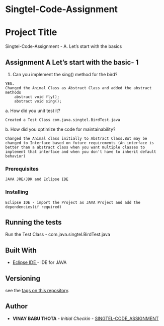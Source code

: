 # Singtel-Code-Assignment
# Project Title

Singtel-Code-Assignment - A. Let’s start with the basics

## Assignment A Let’s start with the basic- 1
1. Can you implement the sing() method for the bird?
```
YES.
Changed the Animal Class as Abstract Class and added the abstract methods
	abstract void fly();
	abstract void sing();
```
a. How did you unit test it?
```
Created a Test Class com.java.singtel.BirdTest.java 
```
b. How did you optimize the code for maintainability?
```
Changed the Animal class initially to Abstract Class.But may be changed to Interface based on future requirements (An interface is better than a abstract class when you want multiple classes to implement that interface and when you don't have to inherit default behavior)
```

### Prerequisites
```
JAVA JRE/JDK and Eclipse IDE 
```
### Installing
```
Eclipse IDE - import the Project as JAVA Project and add the dependencies(if required) 
```

## Running the tests

Run the Test Class - com.java.singtel.BirdTest.java



## Built With

* [Eclipse IDE ](https://www.eclipse.org/downloads/packages/release/photon/r/eclipse-ide-java-developers) - IDE for JAVA


## Versioning

 see the [tags on this repository](https://github.com/thotavinaybabu/Singtel-Code-Assignment). 

## Author

* **VINAY BABU THOTA** - *Initial Checkin* - [SINGTEL-CODE_ASSIGNMENT](https://github.com/thotavinaybabu/Singtel-Code-Assignment)

